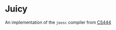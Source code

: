 # Juicy
An implementation of the `joosc` compiler from [CS444](https://student.cs.uwaterloo.ca/~cs444)
